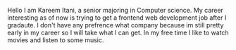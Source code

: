 Hello I am Kareem Itani, a senior majoring in Computer science. My career interesting as of now is trying to get a 
frontend web development job after I gradaute. I don't have any prefrence what company because im still pretty early in my
career so I will take what I can get. In my free time I like to watch movies and listen to some music.